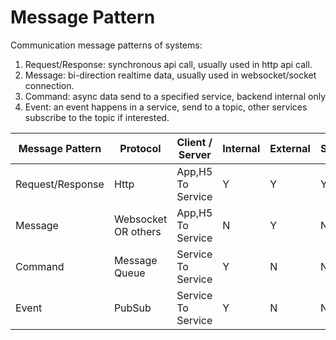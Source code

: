# Message Pattern

Communication message patterns of systems:

 1. Request/Response: synchronous api call, usually used in http api call.
 2. Message: bi-direction realtime data, usually used in websocket/socket connection.
 3. Command: async data send to a specified service, backend internal only
 4. Event: an event happens in a service, send to a topic, other services subscribe to the topic if interested.

| Message Pattern  | Protocol            | Client / Server    | Internal | External | Sync |
|------------------|---------------------|--------------------|----------|----------|------|
| Request/Response | Http                | App,H5 To Service  | Y        | Y        | Y    |
| Message          | Websocket OR others | App,H5 To Service  | N        | Y        | N    |
| Command          | Message Queue       | Service To Service | Y        | N        | N    |
| Event            | PubSub              | Service To Service | Y        | N        | N    |
